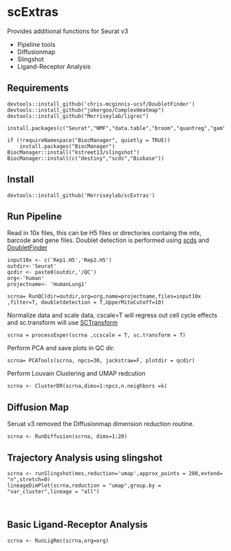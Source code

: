 # scExtras


Provides additional functions for Seurat v3  

* Pipeline tools
* Diffusionmap
* Slingshot
* Ligand-Receptor Analysis

## Requirements
```
devtools::install_github('chris-mcginnis-ucsf/DoubletFinder')
devtools::install_github("jokergoo/ComplexHeatmap")
devtools::install_github("Morriseylab/ligrec")

install.packages(c("Seurat","NMF","data.table","broom","quantreg","gam","parallelDist"))

if (!requireNamespace("BiocManager", quietly = TRUE))
    install.packages("BiocManager")
BiocManager::install("kstreet13/slingshot")
BiocManager::install(c("destiny","scds","Biobase"))

```

## Install 
```
devtools::install_github('Morriseylab/scExtras')
```


## Run Pipeline 

Read in 10x files, this can be H5 files or directories containg the mtx, barcode and gene files. Doublet detection is performed using [scds](https://www.bioconductor.org/packages/release/bioc/html/scds.html) and [DoubletFinder](https://github.com/chris-mcginnis-ucsf/DoubletFinder)

```
input10x <- c('Rep1.H5','Rep2.H5')
outdir<-'Seurat'
qcdir <- paste0(outdir,'/QC')
org<-'human'
projectname<- 'HumanLung1'

scrna= RunQC(dir=outdir,org=org,name=projectname,files=input10x ,filter=T, doubletdetection = T,UpperMitoCutoff=10)
```
Normalize data and scale data, cscale=T will regress out cell cycle effects and sc.transform will use [SCTransform](https://github.com/ChristophH/sctransform)  
```
scrna = processExper(scrna ,ccscale = T, sc.transform = T)
```
Perform PCA and save plots in QC dir. 
```
scrna= PCATools(scrna, npcs=30, jackstraw=F, plotdir = qcdir)
```
Perform Louvain Clustering and UMAP redcution 
```
scrna <- ClusterDR(scrna,dims=1:npcs,n.neighbors =k)
```

## Diffusion Map
Seruat v3 removed the Diffusionmap dimension reduction routine. 
```
scrna <- RunDiffusion(scrna, dims=1:20)
```

## Trajectory Analysis using slingshot
 ```
 scrna <- runSlingshot(mes,reduction='umap',approx_points = 200,extend= "n",stretch=0)
 lineageDimPlot(scrna,reduction = "umap",group.by = "var_cluster",lineage = "all")
 
 

```

## Basic Ligand-Receptor Analysis 

```
scrna <- RunLigRec(scrna,org=org)
```



